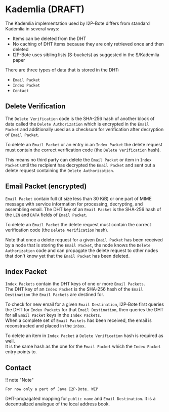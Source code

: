 # Kademlia (DRAFT)

The Kademlia implementation used by I2P-Bote differs from standard Kademlia in several ways:

* Items can be deleted from the DHT
* No caching of DHT items because they are only retrieved once and then deleted
* I2P-Bote uses sibling lists (S-buckets) as suggested in the S/Kademlia paper

There are three types of data that is stored in the DHT:

* `Email Packet`
* `Index Packet`
* `Contact`

## Delete Verification

The `Delete Verification` code is the SHA-256 hash of another block of data called the `Delete Authorization` which is encrypted in the `Email Packet` and additionally used as a checksum for verification after decryption of `Email Packet`.

To delete an `Email Packet` or an entry in an `Index Packet` the delete request must contain the correct verification code (the `Delete Verification` hash).

This means no third party can delete the `Email Packet` or item in `Index Packet` until the recipient has decrypted the `Email Packet` and sent out a delete request containing the `Delete Authorization`. 

## Email Packet (encrypted)

`Email Packet` contain full (if size less than 30 KiB) or one part of MIME message with service information for processing, decrypting, and assembling email.
The DHT key of an `Email Packet` is the SHA-256 hash of the `LEN` and `DATA` fields of `Email Packet`.

To delete an `Email Packet` the delete request must contain the correct verification code (the `Delete Verification` hash).

Note that once a delete request for a given `Email Packet` has been received by a node that is storing the `Email Packet`, the node knows the `Delete Authorization` code and can propagate the delete request to other nodes that don't know yet that the `Email Packet` has been deleted.

## Index Packet

`Index Packets` contain the DHT keys of one or more `Email Packets`.  
The DHT key of an `Index Packet` is the SHA-256 hash of the `Email Destination` the `Email Packets` are destined for.

To check for new email for a given `Email Destination`, I2P-Bote first queries the DHT for `Index Packets` for that `Email Destination`, then queries the DHT for all `Email Packet` keys in the `Index Packets`.  
When a complete set of `Email Packets` has been received, the email is reconstructed and placed in the `inbox`.

To delete an item in `Index Packet` a `Delete Verification` hash is required as well.  
It is the same hash as the one for the `Email Packet` which the `Index Packet` entry points to.

## Contact

!! note "Note"

    For now only a part of Java I2P-Bote. WIP

DHT-propagated mapping for `public name` and `Email Destination`.
It is a decentralized analogue of the local address book.
